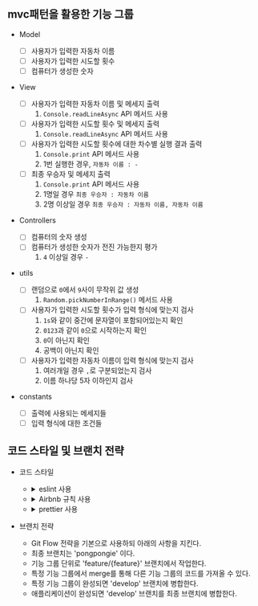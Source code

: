 ## mvc패턴을 활용한 기능 그룹

- Model

  - [ ] 사용자가 입력한 자동차 이름
  - [ ] 사용자가 입력한 시도할 횟수
  - [ ] 컴퓨터가 생성한 숫자

- View

  - [ ] 사용자가 입력한 자동차 이름 및 메세지 출력
    1. `Console.readLineAsync` API 메서드 사용
  - [ ] 사용자가 입력한 시도할 횟수 및 메세지 출력
    1. `Console.readLineAsync` API 메서드 사용
  - [ ] 사용자가 입력한 시도할 횟수에 대한 차수별 실행 결과 출력
    1. `Console.print` API 메서드 사용
    2. 1번 실행한 경우, `자동차 이름 : - `
  - [ ] 최종 우승자 및 메세지 출력
    1. `Console.print` API 메서드 사용
    2. 1명일 경우 `최종 우승자 : 자동차 이름`
    3. 2명 이상일 경우 `최종 우승자 : 자동차 이름, 자동차 이름`

- Controllers

  - [ ] 컴퓨터의 숫자 생성
  - [ ] 컴퓨터가 생성한 숫자가 전진 가능한지 평가
    1. `4` 이상일 경우 `-`

- utils

  - [ ] 랜덤으로 `0`에서 `9`사이 무작위 값 생성
    1. `Random.pickNumberInRange()` 메서드 사용
  - [ ] 사용자가 입력한 시도할 횟수가 입력 형식에 맞는지 검사
    1. `1s`와 같이 중간에 문자열이 포함되어있는지 확인
    2. `0123`과 같이 `0`으로 시작하는지 확인
    3. `0`이 아닌지 확인
    4. 공백이 아닌지 확인
  - [ ] 사용자가 입력한 자동차 이름이 입력 형식에 맞는지 검사
    1. 여러개일 경우 `,`로 구분되었는지 검사
    2. 이름 하나당 5자 이하인지 검사

- constants
  - [ ] 출력에 사용되는 메세지들
  - [ ] 입력 형식에 대한 조건들

## 코드 스타일 및 브랜치 전략

- 코드 스타일

  - <details>
        <summary>eslint 사용</summary>

        `npm init @eslint/config`로 eslint 설치

        .eslintrc.json 파일에서 Airbnb 스타일로 코드를 정의한다.

    </details>

  - <details>
        <summary>Airbnb 규칙 사용</summary>

        `npm i -D prettier eslint-config-prettier` 명령으로 prettier과 설정이 겹치지 않게 extension을 설치한다.

        .eslintrc.json의 `extends: ['airbnb-base', 'prettier']` 를 추가한다.

    </details>

  - <details>
        <summary>prettier 사용</summary>

        `npm i -D prettier eslint-config-prettier` 로 prettier를 설치한다.

        .prettierrc.json 파일을 생성한 후 prettier 규칙을 추가한다.

    </details>

- 브랜치 전략
  - Git Flow 전략을 기본으로 사용하되 아래의 사항을 지킨다.
  - 최종 브랜치는 'pongpongie' 이다.
  - 기능 그룹 단위로 'feature/{feature}' 브랜치에서 작업한다.
  - 특정 기능 그룹에서 merge를 통해 다른 기능 그룹의 코드를 가져올 수 있다.
  - 특정 기능 그룹이 완성되면 'develop' 브랜치에 병합한다.
  - 애플리케이션이 완성되면 'develop' 브랜치를 최종 브랜치에 병합한다.
